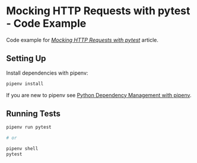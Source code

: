 # Mocking HTTP Requests with pytest - Code Example

Code example for [_Mocking HTTP Requests with pytest_](https://medium.com/@ryanbrookepayne/mocking-http-requests-in-pytest-61977c5ccea6) article.

## Setting Up

Install dependencies with pipenv:

```bash
pipenv install
```

If you are new to pipenv see [Python Dependency Management with pipenv](https://medium.com/@ryanbrookepayne/python-dependency-management-with-pipenv-e9f11e8f5386).

## Running Tests

```bash
pipenv run pytest

# or

pipenv shell
pytest
```

